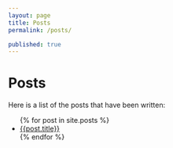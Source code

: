```yaml
---
layout: page
title: Posts
permalink: /posts/

published: true
---
```


# Posts

Here is a list of the posts that have been written:

<ul>
    {% for post in site.posts %}
    <li>
        <a href="{{post.url}}">{{post.title}}</a>
    </li>
    {% endfor %}
</ul>